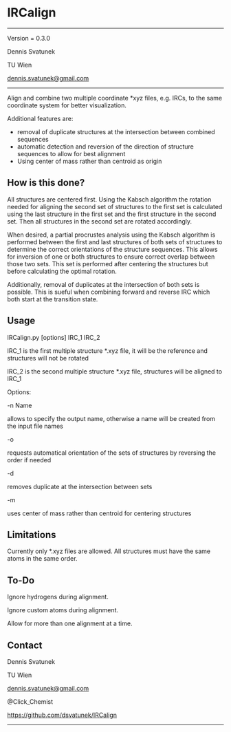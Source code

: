 # IRCalign

___________________________
Version = 0.3.0

Dennis Svatunek

TU Wien

dennis.svatunek@gmail.com
___________________________

Align and combine two multiple coordinate \*xyz files, e.g. IRCs, to the same coordinate system for better visualization.

Additional features are:
* removal of duplicate structures at the intersection between combined sequences
* automatic detection and reversion of the direction of structure sequences to allow for best alignment
* Using center of mass rather than centroid as origin

## How is this done?

All structures are centered first. Using the Kabsch algorithm the rotation needed for aligning the second set of structures to the first set is calculated using the last structure in the first set and the first structure in the second set. Then all structures in the second set are rotated accordingly.

When desired, a partial procrustes analysis using the Kabsch algorithm is performed between the first and last structures of both sets of structures to determine the correct orientations of the structure sequences. This allows for inversion of one or both structures to ensure correct overlap between those two sets. This set is performed after centering the structures but before calculating the optimal rotation.

Additionally, removal of duplicates at the intersection of both sets is possible. This is sueful when combining forward and reverse IRC which both start at the transition state.

## Usage

IRCalign.py \[options] IRC_1 IRC_2 

IRC_1 is the first multiple structure \*.xyz file, it will be the reference and structures will not be rotated

IRC_2 is the second multiple structure \*.xyz file, structures will be aligned to IRC_1

Options:

-n Name   

allows to specify the output name, otherwise a name will be created from the input file names

-o        

requests automatical orientation of the sets of structures by reversing the order if needed

-d        

removes duplicate at the intersection between sets

-m        

uses center of mass rather than centroid for centering structures

## Limitations

Currently only \*.xyz files are allowed.
All structures must have the same atoms in the same order.

## To-Do

Ignore hydrogens during alignment.

Ignore custom atoms during alignment.

Allow for more than one alignment at a time.

## Contact

Dennis Svatunek

TU Wien

dennis.svatunek@gmail.com

@Click_Chemist

https://github.com/dsvatunek/IRCalign

_____________________________
